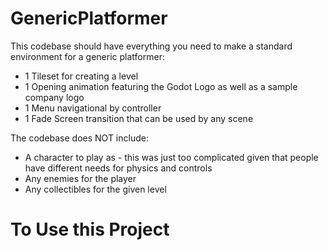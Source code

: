 # GenericPlatformer


This codebase should have everything you need to make a standard environment for a generic platformer:

- 1 Tileset for creating a level
- 1 Opening animation featuring the Godot Logo as well as a sample company logo
- 1 Menu navigational by controller
- 1 Fade Screen transition that can be used by any scene

The codebase does NOT include:

- A character to play as - this was just too complicated given that people have different needs for physics and controls
- Any enemies for the player
- Any collectibles for the given level


# To Use this Project


